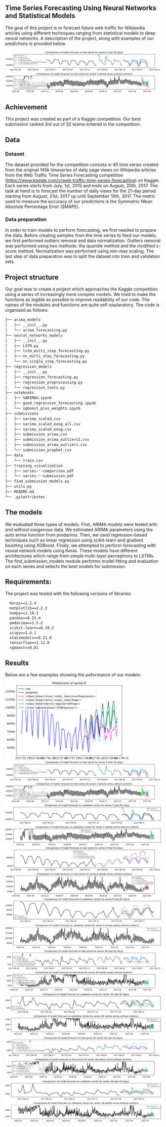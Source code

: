 ## Time Series Forecasting Using Neural Networks and Statistical Models

The goal of this project is to forecast future web traffic for Wikipedia articles using different techniques ranging from statistical models to deep neural networks. A description of the project, along with examples of our predictions is provided below.

<img src="https://github.com/Skar0/time_series/blob/master/training_visualization/prediction_comparison_0.png">

## Achievement
This project was created as part of a Kaggle competition. Our best submission ranked 3rd out of 32 teams entered in the competition.

## Data
### Dataset

The dataset provided for the competition consists in 45 time series created from the original 145k timeseries of daily page       views on Wikipedia articles from the Web Traffic Time Series Forecasting competition (https://www.kaggle.com/c/web-traffic-time-series-forecasting) on Kaggle. Each series starts from July, 1st, 2015 and ends on August, 20th, 2017. The task at hand is to forecast the number of daily views for the 21-day period starting from August, 21st, 2017 up until September 10th, 2017. The metric used to measure the accuracy of our predictions is the Symmetric Mean Absolute Percentage Error (SMAPE).

### Data preparation

In order to train models to perform forecasting, we first needed to prepare the data. Before creating samples from the time series to feed our models, we first performed outliers removal and data normalization. Outliers removal was performed using two methods: the quantile method and the modified z-score method. Normalization was performed using min-max scaling. The last step of data preparation was to split the dataset into train and validation sets.

## Project structure
Our goal was to create a project which approaches the Kaggle competition using a series of increasingly more complex models. We tried to make the functions as legible as possible to improve readability of our code. The names of the modules and functions are quite self-explanatory. The code is organized as follows:

```bash
├── arima_models
│   ├── __init__.py
│   └── arima_forecasting.py
├── neural_networks_models
│   ├── __init__.py
│   ├── LSTM.py
│   ├── lstm_multi_step_forecasting.py
│   ├── nn_multi_step_forecasting.py
│   └── nn_single_step_forecasting.py
├── regression_models
│   ├── __init__.py
│   ├── regression_forecasting.py
│   ├── regression_preprocessing.py
│   └── regression_tools.py
├── notebooks
│   ├── SARIMAX.ipynb
│   ├── good_regression_forecasting.ipynb
│   └── xgboost_plus_weights.ipynb
├── submissions
│   ├── sarima_scaled.csv
│   ├── sarima_scaled_exog_all.csv
│   ├── sarima_scaled_exog.csv
│   ├── submission_arima.csv
│   ├── submission_arima_outliers2.csv
│   ├── submission_arima_outliers.csv
│   └── submission_prophet.csv
├── data
│   └── train.csv
├── training_visualization
│   ├── series-*-comparison.pdf
│   └── series-*-submission.pdf
├── find_submission_models.py
├── utils.py
├── README.md
└── .gitattributes
```
## The models

We evaluated three types of models. First, ARIMA models were tested with and without exogenous data. We estimated ARIMA parameters using the auto arima function from pmdarima. Then, we used regression-based techniques such as linear regression using scikit-learn and gradient boosting using XGBoost. Finaly, we attempted to perform forecasting with neural network models using Keras. These models have different architectures which range from simple multi-layer perceptrons to LSTMs. The find_submission_models module performs model fitting and evaluation on each series and selects the best models for submission.

## Requirements:
The project was tested with the following versions of libraries:

      Keras==2.2.4
      matplotlib==2.2.3
      numpy==1.18.1
      pandas==0.23.4
      pmdarima==1.5.2
      scikit-learn==0.19.2
      scipy==1.4.1
      statsmodels==0.11.0
      tensorflow==1.11.0
      xgboost==0.81
   
## Results

Below are a few examples showing the peformance of our models:

<img src="https://github.com/Skar0/time_series/blob/master/training_visualization/series-9.png" width=400>
<img src="https://github.com/Skar0/time_series/blob/master/training_visualization/prediction_comparison_5.png">
<img src="https://github.com/Skar0/time_series/blob/master/training_visualization/validation_comparison_5.png">
<img src="https://github.com/Skar0/time_series/blob/master/training_visualization/prediction_comparison_4.png">
<img src="https://github.com/Skar0/time_series/blob/master/training_visualization/validation_comparison_4.png">
<img src="https://github.com/Skar0/time_series/blob/master/training_visualization/prediction_comparison_3.png">
<img src="https://github.com/Skar0/time_series/blob/master/training_visualization/validation_comparison_3.png">
<img src="https://github.com/Skar0/time_series/blob/master/training_visualization/prediction_comparison_2.png">
<img src="https://github.com/Skar0/time_series/blob/master/training_visualization/validation_comparison_2.png">
